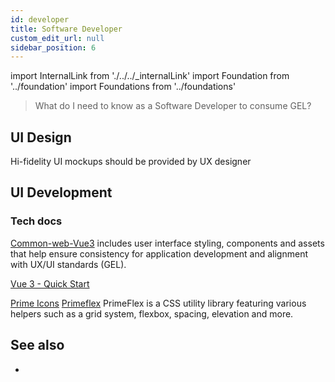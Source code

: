 ```yaml
---
id: developer
title: Software Developer
custom_edit_url: null
sidebar_position: 6
---
```

import InternalLink from './../../_internalLink'
import Foundation from '../foundation'
import Foundations from '../foundations'

>What do I need to know as a Software Developer to consume GEL? 

## UI Design
Hi-fidelity UI mockups should be provided by UX designer

<Foundations>
    <Foundation name="responsive" />
    <Foundation name="accessibility" />
    <Foundation name="colours" />
    <Foundation name="typography" />
    <Foundation name="icons" />
</Foundations>

## UI Development

<Foundations>
    <Foundation name="design tokens" />
    <Foundation name="library" />
    <Foundation name="utilities" />
</Foundations>

### Tech docs
[Common-web-Vue3](https://aemocdr.atlassian.net/wiki/spaces/ITDEV/pages/2277409492/Using+Common-Web-Vue3) includes user interface styling, components and assets that help ensure consistency for application development and alignment with UX/UI standards (GEL).


[Vue 3 - Quick Start](https://aemocdr.atlassian.net/wiki/spaces/ITDEV/pages/2279997685/Vue+3+-+Quick+Start)


[Prime Icons](https://primefaces.org/primevue/icons)
[Primeflex](https://www.primefaces.org/primeflex/) PrimeFlex is a CSS utility library featuring various helpers such as a grid system, flexbox, spacing, elevation and more.

## See also
 -  <InternalLink url="https://aemocdr.atlassian.net/wiki/spaces/DDC/pages/1605632412/UX+terms+Glossary" label ="UX Glossary" />
